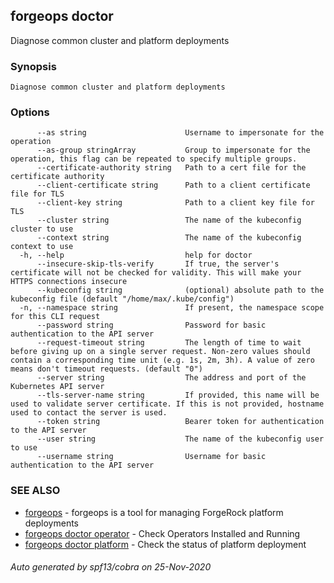 ## forgeops doctor

Diagnose common cluster and platform deployments

### Synopsis


	Diagnose common cluster and platform deployments
	

### Options

```
      --as string                      Username to impersonate for the operation
      --as-group stringArray           Group to impersonate for the operation, this flag can be repeated to specify multiple groups.
      --certificate-authority string   Path to a cert file for the certificate authority
      --client-certificate string      Path to a client certificate file for TLS
      --client-key string              Path to a client key file for TLS
      --cluster string                 The name of the kubeconfig cluster to use
      --context string                 The name of the kubeconfig context to use
  -h, --help                           help for doctor
      --insecure-skip-tls-verify       If true, the server's certificate will not be checked for validity. This will make your HTTPS connections insecure
      --kubeconfig string              (optional) absolute path to the kubeconfig file (default "/home/max/.kube/config")
  -n, --namespace string               If present, the namespace scope for this CLI request
      --password string                Password for basic authentication to the API server
      --request-timeout string         The length of time to wait before giving up on a single server request. Non-zero values should contain a corresponding time unit (e.g. 1s, 2m, 3h). A value of zero means don't timeout requests. (default "0")
      --server string                  The address and port of the Kubernetes API server
      --tls-server-name string         If provided, this name will be used to validate server certificate. If this is not provided, hostname used to contact the server is used.
      --token string                   Bearer token for authentication to the API server
      --user string                    The name of the kubeconfig user to use
      --username string                Username for basic authentication to the API server
```

### SEE ALSO

* [forgeops](forgeops.md)	 - forgeops is a tool for managing ForgeRock platform deployments
* [forgeops doctor operator](forgeops_doctor_operator.md)	 - Check Operators Installed and Running
* [forgeops doctor platform](forgeops_doctor_platform.md)	 - Check the status of platform deployment

###### Auto generated by spf13/cobra on 25-Nov-2020
